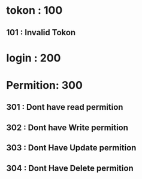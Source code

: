 # tokon : 100
## 101 : Invalid Tokon
# login : 200
# Permition: 300
## 301 : Dont have read permition
## 302 : Dont have Write permition
## 303 : Dont Have Update permition
## 304 : Dont Have Delete permition